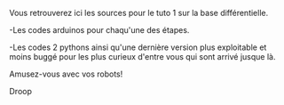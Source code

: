 Vous retrouverez ici les sources pour le tuto 1 sur la base différentielle.

-Les codes arduinos pour chaqu'une des étapes.

-Les codes 2 pythons ainsi qu'une dernière version plus exploitable et moins buggé pour les plus curieux d'entre vous qui sont arrivé jusque là.

Amusez-vous avec vos robots!

Droop

